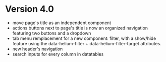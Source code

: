 # Version 4.0

* move page's title as an independent component
* actions buttons next to page's title is now an organized navigation featuring two buttons and a dropdown
* tab menu remplacement for a new component: filter, with a show/hide feature using the data-helium-filter + data-helium-filter-target attributes.
* new header's navigation
* search inputs for every column in datatables
